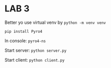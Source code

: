 # LAB 3

Better yo use virtual venv by `python -m venv venv`

`pip install Pyro4`

In console:
`pyro4-ns`


Start server: 
`python server.py`

Start client:
`python client.py`


